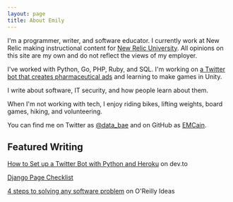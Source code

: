 ```yaml
---
layout: page
title: About Emily
---
```



I'm a programmer, writer, and software educator. I currently work at New Relic making instructional content for [New Relic University](https://learn.newrelic.com). All opinions on this site are my own and do not reflect the views of my employer.

I've worked with Python, Go, PHP, Ruby, and SQL. I'm working on [a Twitter bot that creates pharmaceutical ads](https://www.twitter.com/AskYrDoctorABot) and learning to make games in Unity.

I write about software, IT security, and how people learn about them.

When I'm not working with tech, I enjoy riding bikes, lifting weights, board games, hiking, and volunteering.

You can find me on Twitter as [\@data_bae](https://www.twitter.com/) and on GitHub as [EMCain](https://www.github.com/emcain).

## Featured Writing

[How to Set up a Twitter Bot with Python and Heroku](https://dev.to/emcain/how-to-set-up-a-twitter-bot-with-python-and-heroku-1n39) on dev.to

[Django Page Checklist](/django-page-checklist/)

[4 steps to solving any software problem](https://www.oreilly.com/ideas/4-steps-to-solving-any-software-problem) on O'Reilly Ideas 
